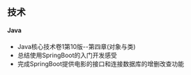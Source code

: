 ## 技术

#### Java

* Java核心技术卷1第10版--第四章(对象与类)
* 总结使用SpringBoot的入门开发感受
* 完成SpringBoot提供电影的接口和连接数据库的增删改查功能